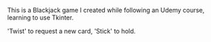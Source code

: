 This is a Blackjack game I created while following an Udemy course,
learning to use Tkinter.

'Twist' to request a new card, 'Stick' to hold. 

